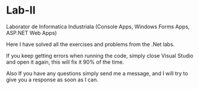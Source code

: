 # Lab-II
Laborator de Informatica Industriala
(Console Apps, Windows Forms Apps, ASP.NET Web Apps)

Here I have solved all the exercises and problems from the .Net labs.

If you keep getting errors when running the code, simply close Visual Studio and open it again, this will fix it 90% of the time.

Also If you have any questions simply send me a message, and I will try to give you a response as soon as I can.
